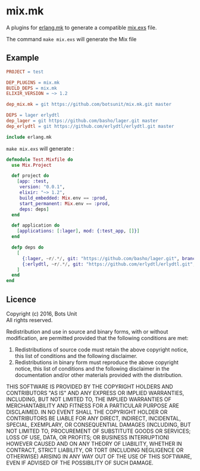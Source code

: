 # mix.mk

A plugins for [erlang.mk](http://erlang.mk) to generate a compatible [mix.exs](http://elixir-lang.org/docs/stable/mix/Mix.html) file. 

The command `make mix.exs` will generate the Mix file

## Example

```makefile
PROJECT = test

DEP_PLUGINS = mix.mk
BUILD_DEPS = mix.mk
ELIXIR_VERSION = ~> 1.2

dep_mix.mk = git https://github.com/botsunit/mix.mk.git master

DEPS = lager erlydtl
dep_lager = git https://github.com/basho/lager.git master
dep_erlydtl = git https://github.com/erlydtl/erlydtl.git master

include erlang.mk
```

`make mix.exs` will generate :

```elixir
defmodule Test.Mixfile do
  use Mix.Project

  def project do
    [app: :test,
     version: "0.0.1",
     elixir: "~> 1.2",
     build_embedded: Mix.env == :prod,
     start_permanent: Mix.env == :prod,
     deps: deps]
  end

  def application do
    [applications: [:lager], mod: {:test_app, []}]
  end

  defp deps do
    [ 
      {:lager, ~r/.*/, git: "https://github.com/basho/lager.git", branch: "master"},
      {:erlydtl, ~r/.*/, git: "https://github.com/erlydtl/erlydtl.git", branch: "master"},  
    ]
  end
end
```

## Licence

Copyright (c) 2016, Bots Unit<br />
All rights reserved.

Redistribution and use in source and binary forms, with or without modification, are permitted provided that the following conditions are met:

1. Redistributions of source code must retain the above copyright notice, this list of conditions and the following disclaimer.
1. Redistributions in binary form must reproduce the above copyright notice, this list of conditions and the following disclaimer in the documentation and/or other materials provided with the distribution.


THIS SOFTWARE IS PROVIDED BY THE COPYRIGHT HOLDERS AND CONTRIBUTORS "AS IS" AND ANY EXPRESS OR IMPLIED WARRANTIES, INCLUDING, BUT NOT LIMITED TO, THE IMPLIED WARRANTIES OF MERCHANTABILITY AND FITNESS FOR A PARTICULAR PURPOSE ARE DISCLAIMED. IN NO EVENT SHALL THE COPYRIGHT HOLDER OR CONTRIBUTORS BE LIABLE FOR ANY DIRECT, INDIRECT, INCIDENTAL, SPECIAL, EXEMPLARY, OR CONSEQUENTIAL DAMAGES (INCLUDING, BUT NOT LIMITED TO, PROCUREMENT OF SUBSTITUTE GOODS OR SERVICES; LOSS OF USE, DATA, OR PROFITS; OR BUSINESS INTERRUPTION) HOWEVER CAUSED AND ON ANY THEORY OF LIABILITY, WHETHER IN CONTRACT, STRICT LIABILITY, OR TORT (INCLUDING NEGLIGENCE OR OTHERWISE) ARISING IN ANY WAY OUT OF THE USE OF THIS SOFTWARE, EVEN IF ADVISED OF THE POSSIBILITY OF SUCH DAMAGE.


